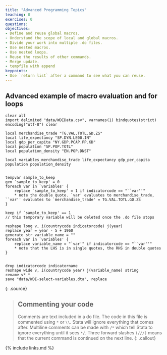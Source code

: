 ```yaml
---
title: "Advanced Programming Topics"
teaching: 0
exercises: 0
questions:
objectives:
- Define and reuse global macros.
- Understand the scope of local and global macros.
- Divide your work into multiple .do files.
- Use nested macros.
- Use nested loops.
- Reuse the results of other commands.
- Merge update.
- tempfile with append
keypoints:
- Use `return list` after a command to see what you can reuse.
---
```



## Advanced example of macro evaluation and for loops
```
clear all
import delimited "data/WDIData.csv", varnames(1) bindquotes(strict) encoding("utf-8") clear

local merchandise_trade "TG.VAL.TOTL.GD.ZS"
local life_expectancy "SP.DYN.LE00.IN"
local gdp_per_capita "NY.GDP.PCAP.PP.KD"
local population "SP.POP.TOTL" 
local population_density "EN.POP.DNST"

local variables merchandise_trade life_expectancy gdp_per_capita population population_density


tempvar sample_to_keep
gen `sample_to_keep' = 0
foreach var in `variables' {
    replace `sample_to_keep' = 1 if indicatorcode == "``var''"
    * note the double quote. `var' evaluates to merchandise_trade, ``var'' evaluates to `merchandise_trade' = TG.VAL.TOTL.GD.ZS 
}

keep if `sample_to_keep' == 1
// this temporary variable will be deleted once the .do file stops

reshape long v, i(countrycode indicatorcode) j(year)
replace year = year - 5 + 1960
generate str variable_name = ""
foreach var in `variables' {
    replace variable_name = "`var'" if indicatorcode == "``var''"
    * note that the LHS is in single quotes, the RHS in double quotes
}


drop indicatorcode indicatorname
reshape wide v, i(countrycode year) j(variable_name) string
rename v* *
save "data/WDI-select-variables.dta", replace
```
{: .source}


> ## Commenting your code
>  Comments are text included in a do file. The code in this file is commented using `*` or `\\`. Stata will ignore everything that comes after.
> Multiline comments can be made with `/*` which tell Stata to ignore everything until it sees `*/`. Three forward slashes `(///)`
> means that the current command is continued on the next line.
{: .callout}



{% include links.md %}
